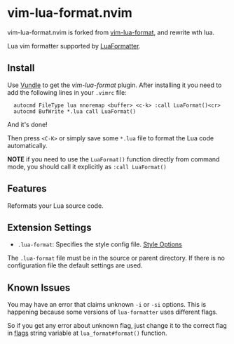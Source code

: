 # vim-lua-format.nvim

vim-lua-format.nvim is forked from [vim-lua-format](https://github.com/andrejlevkovitch/vim-lua-format), and rewrite wth lua.

Lua vim formatter supported by [LuaFormatter](https://github.com/Koihik/LuaFormatter).

## Install

Use [Vundle](https://github.com/VundleVim/Vundle.vim) to get the _vim-lua-format_ plugin. After installing it you need to add the following
lines in your `.vimrc` file:

```vim
  autocmd FileType lua nnoremap <buffer> <c-k> :call LuaFormat()<cr>
  autocmd BufWrite *.lua call LuaFormat()
```

And it's done!

Then press `<C-K>` or simply save some `*.lua` file to format the Lua code automatically.

**NOTE** if you need to use the `LuaFormat()` function directly from command mode, you should call it explicitly as `:call LuaFormat()`

## Features

Reformats your Lua source code.

## Extension Settings

- `.lua-format`: Specifies the style config file. [Style Options](https://github.com/Koihik/LuaFormatter/wiki/Style-Config)

The `.lua-format` file must be in the source or parent directory. If there is no configuration file the default settings are used.

## Known Issues

You may have an error that claims unknown `-i` or `-si` options. This is happening because some versions of `lua-formatter` uses different flags.

So if you get any error about unknown flag, just change it to the correct flag in [flags](https://github.com/jefersonf/vim-lua-format/blob/e94e10b969bf42b76e2558d079a2765dca5baa79/autoload/lua_format.vim#L40) string variable at `lua_format#format()` function.
